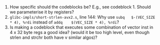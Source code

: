 1. How specific should the codeblocks be? E.g., see codeblock 1. Should we parameterise it by registers?
2. `glibc-impls/short-strlen-avx2.s`, line 144: Why use `subq	$-(VEC_SIZE * 4), %rdi` instead of `addq	$(VEC_SIZE * 4), %rdi`?
3. Is making a codeblock that executes some combination of vector inst in 4 x 32 byte regs a good idea? (would it be too high level, even though strlen and strchr both have v similar algos)?